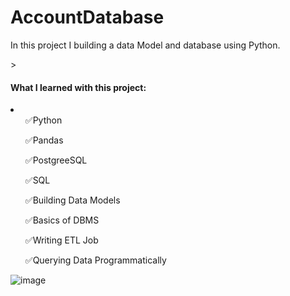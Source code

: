 # AccountDatabase
<p>In this project I building a data Model and database using Python.</p>>

<h4>What I learned with this project:</h4>
<li>
  <ul>✅Python</ul>
  <ul>✅Pandas</ul>
  <ul>✅PostgreeSQL</ul>
  <ul>✅SQL</ul>
  <ul>✅Building Data Models</ul>
  <ul>✅Basics of DBMS</ul>
  <ul>✅Writing ETL Job</ul>
  <ul>✅Querying Data Programmatically</ul>
</li>

![image](https://github.com/user-attachments/assets/771c2de8-8a70-4edb-bb24-478ce75446d3)

